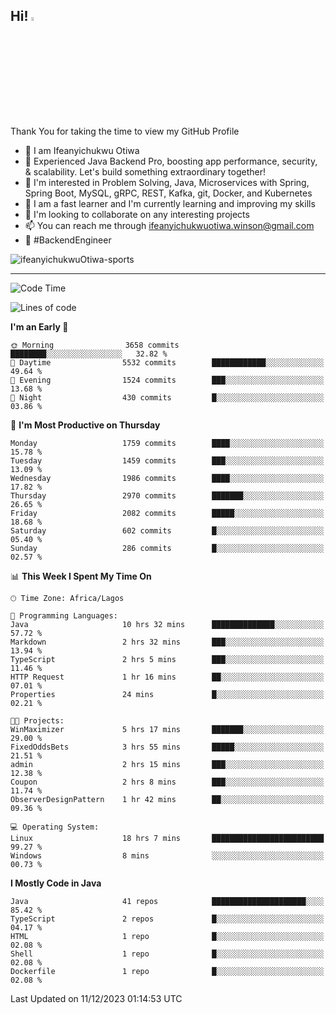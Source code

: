 <!-- BLOG-POST-LIST:START --><!-- BLOG-POST-LIST:END -->

## Hi! <img src="https://media.giphy.com/media/hvRJCLFzcasrR4ia7z/giphy.gif" width="4%"> 

Thank You for taking the time to view my GitHub Profile

- 👋 I am Ifeanyichukwu Otiwa
- 🚀 Experienced Java Backend Pro, boosting app performance, security, & scalability. Let's build something extraordinary together!
- 👀 I'm interested in Problem Solving, Java, Microservices with Spring, Spring Boot, MySQL, gRPC, REST, Kafka, git, Docker, and Kubernetes
- 🌱 I am a fast learner and I'm currently learning and improving my skills
- 💞️ I'm looking to collaborate on any interesting projects
- 📫 You can reach me through ifeanyichukwuotiwa.winson@gmail.com
- 🚀 #BackendEngineer

<p align="left" marginTop="10px"> <img src="https://komarev.com/ghpvc/?username=ifeanyichukwuOtiwa-sports&label=Profile%20views&color=0e75b6&style=for-the-badge" alt="ifeanyichukwuOtiwa-sports" /> </p>

***

<!--START_SECTION:waka-->
![Code Time](http://img.shields.io/badge/Code%20Time-2%2C023%20hrs%2020%20mins-blue)

![Lines of code](https://img.shields.io/badge/From%20Hello%20World%20I%27ve%20Written-4.2%20million%20lines%20of%20code-blue)

**I'm an Early 🐤** 

```text
🌞 Morning                3658 commits        ████████░░░░░░░░░░░░░░░░░   32.82 % 
🌆 Daytime                5532 commits        ████████████░░░░░░░░░░░░░   49.64 % 
🌃 Evening                1524 commits        ███░░░░░░░░░░░░░░░░░░░░░░   13.68 % 
🌙 Night                  430 commits         █░░░░░░░░░░░░░░░░░░░░░░░░   03.86 % 
```
📅 **I'm Most Productive on Thursday** 

```text
Monday                   1759 commits        ████░░░░░░░░░░░░░░░░░░░░░   15.78 % 
Tuesday                  1459 commits        ███░░░░░░░░░░░░░░░░░░░░░░   13.09 % 
Wednesday                1986 commits        ████░░░░░░░░░░░░░░░░░░░░░   17.82 % 
Thursday                 2970 commits        ███████░░░░░░░░░░░░░░░░░░   26.65 % 
Friday                   2082 commits        █████░░░░░░░░░░░░░░░░░░░░   18.68 % 
Saturday                 602 commits         █░░░░░░░░░░░░░░░░░░░░░░░░   05.40 % 
Sunday                   286 commits         █░░░░░░░░░░░░░░░░░░░░░░░░   02.57 % 
```


📊 **This Week I Spent My Time On** 

```text
🕑︎ Time Zone: Africa/Lagos

💬 Programming Languages: 
Java                     10 hrs 32 mins      ██████████████░░░░░░░░░░░   57.72 % 
Markdown                 2 hrs 32 mins       ███░░░░░░░░░░░░░░░░░░░░░░   13.94 % 
TypeScript               2 hrs 5 mins        ███░░░░░░░░░░░░░░░░░░░░░░   11.46 % 
HTTP Request             1 hr 16 mins        ██░░░░░░░░░░░░░░░░░░░░░░░   07.01 % 
Properties               24 mins             █░░░░░░░░░░░░░░░░░░░░░░░░   02.21 % 

🐱‍💻 Projects: 
WinMaximizer             5 hrs 17 mins       ███████░░░░░░░░░░░░░░░░░░   29.00 % 
FixedOddsBets            3 hrs 55 mins       █████░░░░░░░░░░░░░░░░░░░░   21.51 % 
admin                    2 hrs 15 mins       ███░░░░░░░░░░░░░░░░░░░░░░   12.38 % 
Coupon                   2 hrs 8 mins        ███░░░░░░░░░░░░░░░░░░░░░░   11.74 % 
ObserverDesignPattern    1 hr 42 mins        ██░░░░░░░░░░░░░░░░░░░░░░░   09.36 % 

💻 Operating System: 
Linux                    18 hrs 7 mins       █████████████████████████   99.27 % 
Windows                  8 mins              ░░░░░░░░░░░░░░░░░░░░░░░░░   00.73 % 
```

**I Mostly Code in Java** 

```text
Java                     41 repos            █████████████████████░░░░   85.42 % 
TypeScript               2 repos             █░░░░░░░░░░░░░░░░░░░░░░░░   04.17 % 
HTML                     1 repo              █░░░░░░░░░░░░░░░░░░░░░░░░   02.08 % 
Shell                    1 repo              █░░░░░░░░░░░░░░░░░░░░░░░░   02.08 % 
Dockerfile               1 repo              █░░░░░░░░░░░░░░░░░░░░░░░░   02.08 % 
```




 Last Updated on 11/12/2023 01:14:53 UTC
<!--END_SECTION:waka-->

<!--
<p align="center">
![trophy](https://github-profile-trophy.vercel.app/?username=ifeanyichukwuOtiwa-sports&theme=onedark) (https://github.com/ryo-ma/github-profile-trophy)
</p>
-->

<!---
ifeanyi-otiwa/ifeanyi-otiwa is a ✨ special ✨ repository because its `README.md` (this file) appears on your GitHub profile.
You can click the Preview link to take a look at your changes.
--->
